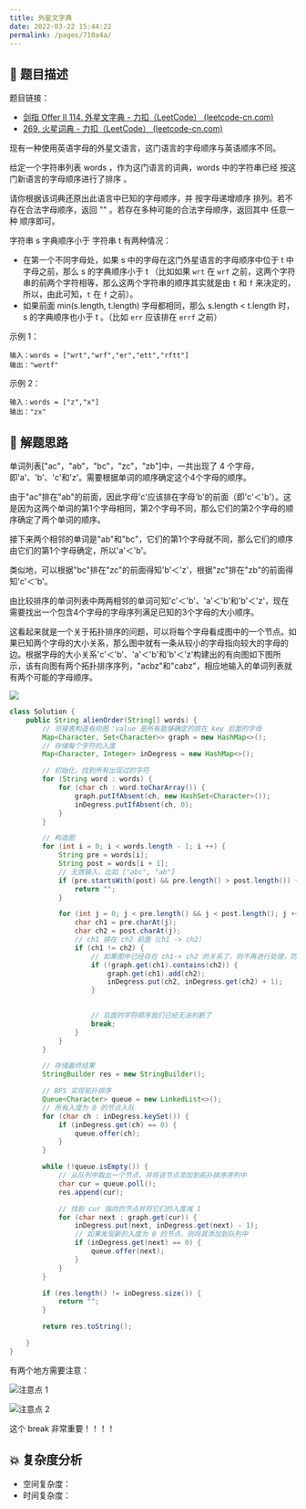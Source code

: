 ```yaml
---
title: 外星文字典
date: 2022-03-22 15:44:22
permalink: /pages/710a4a/
---
```

## 📃 题目描述

题目链接：

- [剑指 Offer II 114. 外星文字典 - 力扣（LeetCode） (leetcode-cn.com)](https://leetcode-cn.com/problems/Jf1JuT/)
- [269. 火星词典 - 力扣（LeetCode） (leetcode-cn.com)](https://leetcode-cn.com/problems/alien-dictionary/)

现有一种使用英语字母的外星文语言，这门语言的字母顺序与英语顺序不同。

给定一个字符串列表 words ，作为这门语言的词典，words 中的字符串已经 按这门新语言的字母顺序进行了排序 。

请你根据该词典还原出此语言中已知的字母顺序，并 按字母递增顺序 排列。若不存在合法字母顺序，返回 "" 。若存在多种可能的合法字母顺序，返回其中 任意一种 顺序即可。

字符串 s 字典顺序小于 字符串 t 有两种情况：

- 在第一个不同字母处，如果 s 中的字母在这门外星语言的字母顺序中位于 t 中字母之前，那么 s 的字典顺序小于 t （比如如果 `wrt` 在 `wrf` 之前，这两个字符串的前两个字符相等，那么这两个字符串的顺序其实就是由 `t` 和 `f` 来决定的，所以，由此可知，`t` 在 `f` 之前）。
- 如果前面 min(s.length, t.length) 字母都相同，那么 s.length < t.length 时，s 的字典顺序也小于 t 。（比如 `err` 应该排在 `errf` 之前）


示例 1：

```
输入：words = ["wrt","wrf","er","ett","rftt"]
输出："wertf"
```

示例 2：

```
输入：words = ["z","x"]
输出："zx"
```

## 🔔 解题思路

单词列表["ac"，"ab"，"bc"，"zc"，"zb"]中，一共出现了 4 个字母，即'a'、'b'、'c'和'z'。需要根据单词的顺序确定这个4个字母的顺序。

由于"ac"排在"ab"的前面，因此字母'c'应该排在字母'b'的前面（即'c'＜'b'）。这是因为这两个单词的第1个字母相同，第2个字母不同，那么它们的第2个字母的顺序确定了两个单词的顺序。

接下来两个相邻的单词是"ab"和"bc"，它们的第1个字母就不同，那么它们的顺序由它们的第1个字母确定，所以'a'＜'b'。

类似地，可以根据"bc"排在"zc"的前面得知'b'＜'z'，根据"zc"排在"zb"的前面得知'c'＜'b'。

由比较排序的单词列表中两两相邻的单词可知'c'＜'b'、'a'＜'b'和'b'＜'z'，现在需要找出一个包含4个字母的字母序列满足已知的3个字母的大小顺序。

这看起来就是一个关于拓扑排序的问题，可以将每个字母看成图中的一个节点。如果已知两个字母的大小关系，那么图中就有一条从较小的字母指向较大的字母的边。根据字母的大小关系'c'＜'b'、'a'＜'b'和'b'＜'z'构建出的有向图如下图所示，该有向图有两个拓扑排序序列，"acbz"和"cabz"，相应地输入的单词列表就有两个可能的字母顺序。

![](https://staticcdn1-5.umiwi.com/epms_ebook/82fd1aa56172c3531b91fa093042a84f.jpg?x-oss-process=image/resize,w_1707,m_lfit)


```java
class Solution {
    public String alienOrder(String[] words) {
        // 邻接表构造有向图：value 是所有能够确定的排在 key 后面的字母
        Map<Character, Set<Character>> graph = new HashMap<>();
        // 存储每个字符的入度
        Map<Character, Integer> inDegress = new HashMap<>(); 

        // 初始化，找到所有出现过的字符
        for (String word : words) {
            for (char ch : word.toCharArray()) {
                graph.putIfAbsent(ch, new HashSet<Character>());
                inDegress.putIfAbsent(ch, 0);
            }
        }

        // 构造图
        for (int i = 0; i < words.length - 1; i ++) {
            String pre = words[i];
            String post = words[i + 1];
            // 无效输入，比如 ["abc", "ab"]
            if (pre.startsWith(post) && pre.length() > post.length()) {
                return "";
            }

            for (int j = 0; j < pre.length() && j < post.length(); j ++) {
                char ch1 = pre.charAt(j);
                char ch2 = post.charAt(j);
                // ch1 排在 ch2 前面（ch1 -> ch2）
                if (ch1 != ch2) {
                    // 如果图中已经存在 ch1-> ch2 的关系了，则不再进行处理，防止入度统计错误
                    if (!graph.get(ch1).contains(ch2)) {
                        graph.get(ch1).add(ch2);
                        inDegress.put(ch2, inDegress.get(ch2) + 1);
                    }
                    

                    // 后面的字符顺序我们已经无法判断了
                    break;
                }
            }
        }

        // 存储最终结果
        StringBuilder res = new StringBuilder();

        // BFS 实现拓扑排序
        Queue<Character> queue = new LinkedList<>();
        // 所有入度为 0 的节点入队
        for (char ch : inDegress.keySet()) {
            if (inDegress.get(ch) == 0) {
                queue.offer(ch);
            }
        }

        while (!queue.isEmpty()) {
            // 从队列中取出一个节点，并将该节点添加到拓扑排序序列中
            char cur = queue.poll();
            res.append(cur);

            // 找到 cur 指向的节点并将它们的入度减 1
            for (char next : graph.get(cur)) {
                inDegress.put(next, inDegress.get(next) - 1);
                // 如果发现新的入度为 0 的节点，则将其添加到队列中
                if (inDegress.get(next) == 0) {
                    queue.offer(next);
                }
            }
        }

        if (res.length() != inDegress.size()) {
            return "";
        }

        return res.toString();

    }
}
```

有两个地方需要注意：

![注意点 1](https://cs-wiki.oss-cn-shanghai.aliyuncs.com/img/20220610112051.png)

![注意点 2](https://cs-wiki.oss-cn-shanghai.aliyuncs.com/img/20220606103437.png)

这个 break 非常重要！！！！

## 💥 复杂度分析

- 空间复杂度：
- 时间复杂度：

